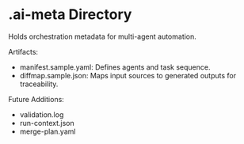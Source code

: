 # .ai-meta Directory

Holds orchestration metadata for multi-agent automation.

Artifacts:
- manifest.sample.yaml: Defines agents and task sequence.
- diffmap.sample.json: Maps input sources to generated outputs for traceability.

Future Additions:
- validation.log
- run-context.json
- merge-plan.yaml
